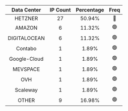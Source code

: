| Data Center | IP Count | Percentage | Freq |
|:------------:|:--------:|:-----------:|:-----:|
| HETZNER | 27 | 50.94% | 🔴 |
| AMAZON | 6 | 11.32% | 🟢 |
| DIGITALOCEAN | 6 | 11.32% | 🟢 |
| Contabo | 1 | 1.89% | 🟢 |
| Google-Cloud | 1 | 1.89% | 🟢 |
| MEVSPACE | 1 | 1.89% | 🟢 |
| OVH | 1 | 1.89% | 🟢 |
| Scaleway | 1 | 1.89% | 🟢 |
| OTHER | 9 | 16.98% | 🟢 |